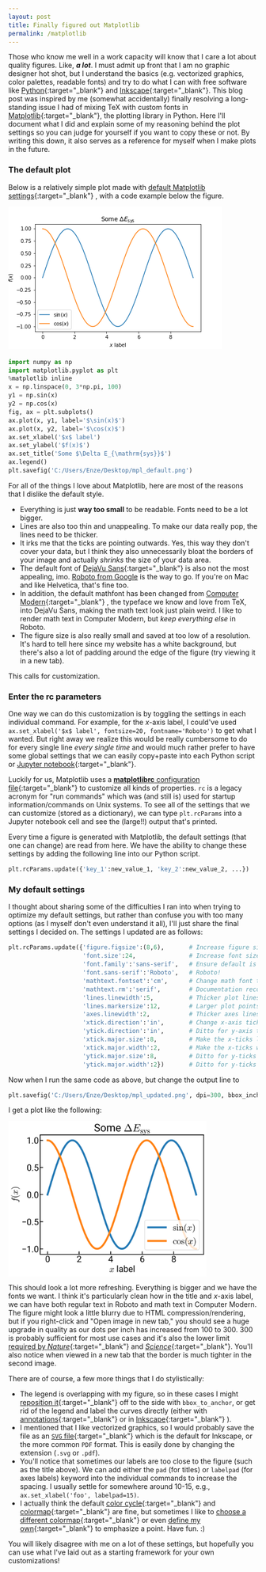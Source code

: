 ```yaml
---
layout: post
title: Finally figured out Matplotlib
permalink: /matplotlib
---
```


Those who know me well in a work capacity will know that I care a lot about quality figures. 
Like, ***a lot***.
I must admit up front that I am no graphic designer hot shot, but I understand the basics (e.g. vectorized graphics, color palettes, readable fonts) and try to do what I can with free software like [Python](https://www.python.org/){:target="_blank"} and [Inkscape](https://inkscape.org/){:target="_blank"}.
This blog post was inspired by me (somewhat accidentally) finally resolving a long-standing issue I had of mixing TeX with custom fonts in [Matplotlib](https://matplotlib.org/){:target="_blank"}, the plotting library in Python.
Here I'll document what I did and explain some of my reasoning behind the plot settings so you can judge for yourself if you want to copy these or not.
By writing this down, it also serves as a reference for myself when I make plots in the future.


### The default plot

Below is a relatively simple plot made with [default Matplotlib settings](https://matplotlib.org/3.3.3/users/dflt_style_changes.html){:target="_blank"} , with a code example below the figure.

<!-- <p><img src="assets/fig/mpl_default.png" alt="Matplotlib default" align="middle" width="360px"></p> -->
![Matplotlib default](../assets/fig/mpl_default.png)

```python
import numpy as np
import matplotlib.pyplot as plt
%matplotlib inline
x = np.linspace(0, 3*np.pi, 100)
y1 = np.sin(x)
y2 = np.cos(x)
fig, ax = plt.subplots()
ax.plot(x, y1, label='$\sin(x)$')
ax.plot(x, y2, label='$\cos(x)$')
ax.set_xlabel('$x$ label')
ax.set_ylabel('$f(x)$')
ax.set_title('Some $\Delta E_{\mathrm{sys}}$')
ax.legend()
plt.savefig('C:/Users/Enze/Desktop/mpl_default.png')
```

For all of the things I love about Matplotlib, here are most of the reasons that I dislike the default style.

* Everything is just **way too small** to be readable. Fonts need to be a lot bigger.
* Lines are also too thin and unappealing. To make our data really pop, the lines need to be thicker.
* It irks me that the ticks are pointing outwards. Yes, this way they don't cover your data, but I think they also unnecessarily bloat the borders of your image and actually *shrinks* the size of your data area.
* The default font of [DejaVu Sans](https://en.wikipedia.org/wiki/DejaVu_fonts){:target="_blank"}  is also not the most appealing, imo. [Roboto from Google](https://fonts.google.com/specimen/Roboto) is the way to go. If you're on Mac and like Helvetica, that's fine too. 
* In addition, the default mathfont has been changed from [Computer Modern](https://en.wikipedia.org/wiki/Computer_Modern){:target="_blank"} , the typeface we know and love from TeX, into DejaVu Sans, making the math text look just plain weird. I like to render math text in Computer Modern, but *keep everything else* in Roboto.
* The figure size is also really small and saved at too low of a resolution. It's hard to tell here since my website has a white background, but there's also a lot of padding around the edge of the figure (try viewing it in a new tab).

This calls for customization.


### Enter the rc parameters

One way we can do this customization is by toggling the settings in each individual command.
For example, for the *x*-axis label, I could've used `ax.set_xlabel('$x$ label', fontsize=20, fontname='Roboto')` to get what I wanted.
But right away we realize this would be really cumbersome to do for every single line *every single time* and would much rather prefer to have some global settings that we can easily copy+paste into each Python script or [Jupyter notebook](https://jupyter.org/){:target="_blank"}.

Luckily for us, Matplotlib uses a [**matplotlibrc** configuration file](https://matplotlib.org/3.2.1/tutorials/introductory/customizing.html#the-matplotlibrc-file){:target="_blank"}  to customize all kinds of properties.
`rc` is a legacy acronym for "run commands" which was (and still is) used for startup information/commands on Unix systems.
To see all of the settings that we can customize (stored as a dictionary), we can type `plt.rcParams` into a Jupyter notebook cell and see the (large!!) output that's printed.

Every time a figure is generated with Matplotlib, the default settings (that one can change) are read from here.
We have the ability to change these settings by adding the following line into our Python script.

```python
plt.rcParams.update({'key_1':new_value_1, 'key_2':new_value_2, ...})
```


### My default settings

I thought about sharing some of the difficulties I ran into when trying to optimize my default settings, but rather than confuse you with too many options (as I myself don't even understand it all), I'll just share the final settings I decided on.
The settings I updated are as follows:

```python
plt.rcParams.update({'figure.figsize':(8,6),       # Increase figure size
                     'font.size':24,               # Increase font size
                     'font.family':'sans-serif',   # Ensure default is sans-serif
                     'font.sans-serif':'Roboto',   # Roboto!
                     'mathtext.fontset':'cm',      # Change math font to Computer Modern
                     'mathtext.rm':'serif',        # Documentation recommended follow-up
                     'lines.linewidth':5,          # Thicker plot lines
                     'lines.markersize':12,        # Larger plot points
                     'axes.linewidth':2,           # Thicker axes lines (but not too thick)
                     'xtick.direction':'in',       # Change x-axis ticks to point in
                     'ytick.direction':'in',       # Ditto for y-axis ticks
                     'xtick.major.size':8,         # Make the x-ticks longer (our plot is larger!)
                     'xtick.major.width':2,        # Make the x-ticks wider
                     'ytick.major.size':8,         # Ditto for y-ticks
                     'ytick.major.width':2})       # Ditto for y-ticks
```

Now when I run the same code as above, but change the output line to

```python
plt.savefig('C:/Users/Enze/Desktop/mpl_updated.png', dpi=300, bbox_inches='tight')
```

I get a plot like the following:

<p><img src="assets/fig/mpl_updated.png" alt="Matplotlib updated" align="middle" width="400px"></p>
<!-- ![Matplotlib default](../assets/fig/mpl_updated.png) -->

This should look a lot more refreshing.
Everything is bigger and we have the fonts we want.
I think it's particularly clean how in the title and *x*-axis label, we can have both regular text in Roboto and math text in Computer Modern.
The figure might look a little blurry due to HTML compression/rendering, but if you right-click and "Open image in new tab," you should see a huge upgrade in quality as our dots per inch has increased from 100 to 300.
300 is probably sufficient for most use cases and it's also the lower limit [required by *Nature*](https://www.nature.com/nature/for-authors/final-submission){:target="_blank"} and [*Science*](https://www.sciencemag.org/authors/instructions-preparing-revised-manuscript){:target="_blank"}.
You'll also notice when viewed in a new tab that the border is much tighter in the second image.

There are of course, a few more things that I do stylistically:

* The legend is overlapping with my figure, so in these cases I might [reposition it](https://matplotlib.org/3.2.1/api/_as_gen/matplotlib.pyplot.legend.html){:target="_blank"}  off to the side with `bbox_to_anchor`, or get rid of the legend and label the curves directly (either with [annotations](https://matplotlib.org/3.1.1/api/_as_gen/matplotlib.pyplot.annotate.html){:target="_blank"}  or in [Inkscape](https://inkscape.org/){:target="_blank"} ).
* I mentioned that I like vectorized graphics, so I would probably save the file as an [`SVG` file](https://en.wikipedia.org/wiki/Scalable_Vector_Graphics){:target="_blank"}  which is the default for Inkscape, or the more common `PDF` format. This is easily done by changing the extension (`.svg` or `.pdf`).
* You'll notice that sometimes our labels are too close to the figure (such as the title above). We can add either the `pad` (for titles) or `labelpad` (for axes labels) keyword into the individual commands to increase the spacing. I usually settle for somewhere around 10-15, e.g., `ax.set_xlabel('foo', labelpad=15)`.
* I actually think the default [color cycle](https://matplotlib.org/3.2.1/users/dflt_style_changes.html#colors-in-default-property-cycle){:target="_blank"}  and [colormap](https://matplotlib.org/3.2.1/users/dflt_style_changes.html#colormap){:target="_blank"}  are fine, but sometimes I like to [choose a different colormap](https://matplotlib.org/3.3.3/tutorials/colors/colormaps.html){:target="_blank"}  or even [define my own](https://matplotlib.org/3.3.3/tutorials/colors/colormap-manipulation.html){:target="_blank"} to emphasize a point. Have fun. :)
 
You will likely disagree with me on a lot of these settings, but hopefully you can use what I've laid out as a starting framework for your own customizations!